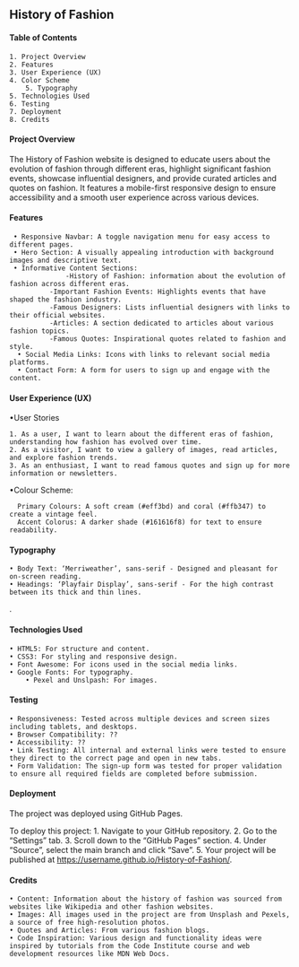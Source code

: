## History of Fashion

#### Table of Contents

	1. Project Overview
	2. Features
	3. User Experience (UX)
	4. Color Scheme
        5. Typography
	5. Technologies Used
	6. Testing
	7. Deployment
	8. Credits

#### Project Overview

The History of Fashion website is designed to educate users about the evolution of fashion through different eras, highlight significant fashion events, showcase influential designers, and provide curated articles and quotes on fashion. It features a mobile-first responsive design to ensure accessibility and a smooth user experience across various devices.

#### Features

	 • Responsive Navbar: A toggle navigation menu for easy access to different pages.
	 • Hero Section: A visually appealing introduction with background images and descriptive text.
	 • Informative Content Sections:
                  -History of Fashion: information about the evolution of fashion across different eras.
	          -Important Fashion Events: Highlights events that have shaped the fashion industry.
	          -Famous Designers: Lists influential designers with links to their official websites.
	          -Articles: A section dedicated to articles about various fashion topics.
	          -Famous Quotes: Inspirational quotes related to fashion and style.
	  • Social Media Links: Icons with links to relevant social media platforms.
	  • Contact Form: A form for users to sign up and engage with the content.


#### User Experience (UX)

 •User Stories

	1. As a user, I want to learn about the different eras of fashion, understanding how fashion has evolved over time.
	2. As a visitor, I want to view a gallery of images, read articles, and explore fashion trends.
	3. As an enthusiast, I want to read famous quotes and sign up for more information or newsletters.


 •Colour Scheme:

	  Primary Colours: A soft cream (#eff3bd) and coral (#ffb347) to create a vintage feel.
	  Accent Colorus: A darker shade (#161616f8) for text to ensure readability.

#### Typography

	• Body Text: ‘Merriweather’, sans-serif - Designed and pleasant for on-screen reading.
	• Headings: ‘Playfair Display’, sans-serif - For the high contrast between its thick and thin lines.
.

#### Technologies Used

	• HTML5: For structure and content.
	• CSS3: For styling and responsive design.
	• Font Awesome: For icons used in the social media links.
	• Google Fonts: For typography.
        • Pexel and Unslpash: For images.

#### Testing

	• Responsiveness: Tested across multiple devices and screen sizes including tablets, and desktops.
	• Browser Compatibility: ??
	• Accessibility: ??
	• Link Testing: All internal and external links were tested to ensure they direct to the correct page and open in new tabs.
	• Form Validation: The sign-up form was tested for proper validation to ensure all required fields are completed before submission.

#### Deployment

The project was deployed using GitHub Pages.

  To deploy this project: 
	  1. Navigate to your GitHub repository.
	  2. Go to the “Settings” tab.
	  3. Scroll down to the “GitHub Pages” section.
	  4. Under “Source”, select the main branch and click “Save”.
	  5. Your project will be published at https://username.github.io/History-of-Fashion/.

#### Credits

	• Content: Information about the history of fashion was sourced from websites like Wikipedia and other fashion websites.
	• Images: All images used in the project are from Unsplash and Pexels, a source of free high-resolution photos.
	• Quotes and Articles: From various fashion blogs.
	• Code Inspiration: Various design and functionality ideas were inspired by tutorials from the Code Institute course and web development resources like MDN Web Docs.
